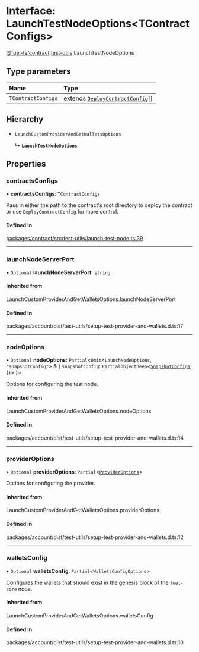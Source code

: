 # Interface: LaunchTestNodeOptions&lt;TContractConfigs\>

[@fuel-ts/contract](/api/Contract/index.md).[test-utils](/api/Contract/test-utils-index.md).LaunchTestNodeOptions

## Type parameters

| Name | Type |
| :------ | :------ |
| `TContractConfigs` | extends [`DeployContractConfig`](/api/Contract/DeployContractConfig.md)[] |

## Hierarchy

- `LaunchCustomProviderAndGetWalletsOptions`

  ↳ **`LaunchTestNodeOptions`**

## Properties

### contractsConfigs

• **contractsConfigs**: `TContractConfigs`

Pass in either the path to the contract's root directory to deploy the contract or use `DeployContractConfig` for more control.

#### Defined in

[packages/contract/src/test-utils/launch-test-node.ts:39](https://github.com/FuelLabs/fuels-ts/blob/445f0f888f28026e859fb676e7a803be367fd58d/packages/contract/src/test-utils/launch-test-node.ts#L39)

___

### launchNodeServerPort

• `Optional` **launchNodeServerPort**: `string`

#### Inherited from

LaunchCustomProviderAndGetWalletsOptions.launchNodeServerPort

#### Defined in

packages/account/dist/test-utils/setup-test-provider-and-wallets.d.ts:17

___

### nodeOptions

• `Optional` **nodeOptions**: `Partial`&lt;`Omit`&lt;`LaunchNodeOptions`, ``"snapshotConfig"``\> & { `snapshotConfig`: `PartialObjectDeep`&lt;[`SnapshotConfigs`](/api/Utils/SnapshotConfigs.md), {}\>  }\>

Options for configuring the test node.

#### Inherited from

LaunchCustomProviderAndGetWalletsOptions.nodeOptions

#### Defined in

packages/account/dist/test-utils/setup-test-provider-and-wallets.d.ts:14

___

### providerOptions

• `Optional` **providerOptions**: `Partial`&lt;[`ProviderOptions`](/api/Account/index.md#provideroptions)\>

Options for configuring the provider.

#### Inherited from

LaunchCustomProviderAndGetWalletsOptions.providerOptions

#### Defined in

packages/account/dist/test-utils/setup-test-provider-and-wallets.d.ts:12

___

### walletsConfig

• `Optional` **walletsConfig**: `Partial`&lt;`WalletsConfigOptions`\>

Configures the wallets that should exist in the genesis block of the `fuel-core` node.

#### Inherited from

LaunchCustomProviderAndGetWalletsOptions.walletsConfig

#### Defined in

packages/account/dist/test-utils/setup-test-provider-and-wallets.d.ts:10
